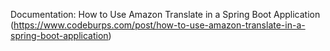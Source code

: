 Documentation: How to Use Amazon Translate in a Spring Boot Application (https://www.codeburps.com/post/how-to-use-amazon-translate-in-a-spring-boot-application)
